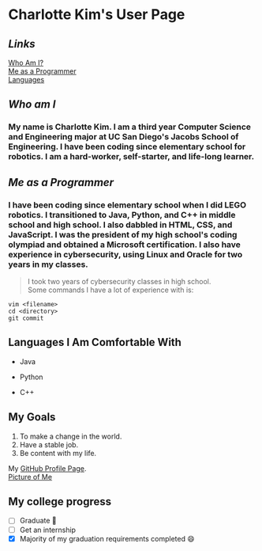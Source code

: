 # **Charlotte Kim's User Page**
## *Links*
[Who Am I?](#who-am-i)  
[Me as a Programmer](#me-as-a-programmer)  
[Languages](#languages-i-am-comfortable-with)
## *Who am I*
### My name is Charlotte Kim. I am a third year Computer Science and Engineering major at UC San Diego's Jacobs School of Engineering. I have been coding since elementary school for robotics. I am a hard-worker, self-starter, and life-long learner.
## *Me as a Programmer*
### I have been coding since elementary school when I did LEGO robotics. I transitioned to Java, Python, and C++ in middle school and high school. I also dabbled in HTML, CSS, and JavaScript. I was the president of my high school's coding olympiad and obtained a Microsoft certification. I also have experience in cybersecurity, using Linux and Oracle for two years in my classes. 
> I took two years of cybersecurity classes in high school.  
Some commands I have a lot of experience with is:
```
vim <filename>
cd <directory>
git commit
```

## Languages I Am Comfortable With  
- Java
* Python
+ C++

## My Goals
1. To make a change in the world.
2. Have a stable job.
3. Be content with my life.
  
My [GitHub Profile Page](https://github.com/CharlotteKim123).  
[Picture of Me](https://github.com/CharlotteKim123/MyUserPage/blob/main/IMG_2480%20(1).jpg)

## My college progress

- [ ] Graduate 🎉
- [ ] Get an internship
- [X] Majority of my graduation requirements completed 😄
